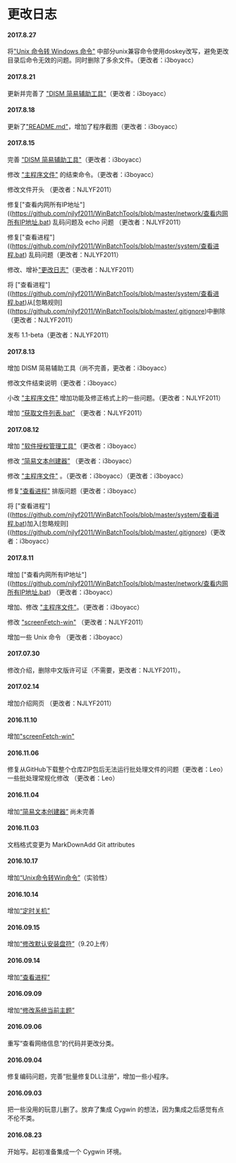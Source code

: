 ﻿# 更改日志

#### 2017.8.27
将["Unix 命令转 Windows 命令"](https://github.com/njlyf2011/WinBatchTools/tree/master/unix) 中部分unix兼容命令使用doskey改写，避免更改目录后命令无效的问题。同时删除了多余文件。（更改者：i3boyacc）

#### 2017.8.21
更新并完善了 ["DISM 简易辅助工具"](https://github.com/njlyf2011/WinBatchTools/blob/master/system/DISM_TOOL.bat)（更改者：i3boyacc）

#### 2017.8.18
更新了["README.md"](https://github.com/njlyf2011/WinBatchTools/blob/master/README.md)，增加了程序截图（更改者：i3boyacc）

#### 2017.8.15
完善 ["DISM 简易辅助工具"](https://github.com/njlyf2011/WinBatchTools/blob/master/system/DISM_TOOL.bat)（更改者：i3boyacc）

修改 ["主程序文件"](https://github.com/njlyf2011/WinBatchTools/blob/master/main.bat) 的结束命令。（更改者：i3boyacc）

修改文件开头 （更改者：NJLYF2011）

修复["查看内网所有IP地址"]((https://github.com/njlyf2011/WinBatchTools/blob/master/network/查看内网所有IP地址.bat) 乱码问题及 echo 问题 （更改者：NJLYF2011）

修复["查看进程"]((https://github.com/njlyf2011/WinBatchTools/blob/master/system/查看进程.bat) 乱码问题（更改者：NJLYF2011）

修改、增补["更改日志"](https://github.com/njlyf2011/WinBatchTools/blob/master/CHANGED.md)（更改者：NJLYF2011）

将 ["查看进程"]((https://github.com/njlyf2011/WinBatchTools/blob/master/system/查看进程.bat)从[忽略规则]((https://github.com/njlyf2011/WinBatchTools/blob/master/.gitignore)中删除（更改者：NJLYF2011）

发布 1.1-beta（更改者：NJLYF2011）

#### 2017.8.13
增加 DISM 简易辅助工具（尚不完善，更改者：i3boyacc）

修改文件结束说明（更改者：i3boyacc）

小改 ["主程序文件"](https://github.com/njlyf2011/WinBatchTools/blob/master/main.bat) 增加功能及修正格式上的一些问题。（更改者：NJLYF2011）

增加 [“获取文件列表.bat”](https://github.com/njlyf2011/WinBatchTools/blob/master/file/获取文件列表.bat) （更改者：NJLYF2011）

#### 2017.08.12
增加 ["软件授权管理工具"](https://github.com/njlyf2011/WinBatchTools/blob/master/system/授权管理.bat)（更改者：i3boyacc）

修改 [“简易文本创建器”](https://github.com/njlyf2011/WinBatchTools/blob/master/file/简易文本创建器.bat”) （更改者：i3boyacc）

修改 ["主程序文件"](https://github.com/njlyf2011/WinBatchTools/blob/master/main.bat) 。（更改者：i3boyacc）（更改者：i3boyacc）

修复["查看进程"](https://github.com/njlyf2011/WinBatchTools/blob/master/system/查看进程.bat) 排版问题（更改者：i3boyacc）

将 ["查看进程"]((https://github.com/njlyf2011/WinBatchTools/blob/master/system/查看进程.bat)加入[忽略规则]((https://github.com/njlyf2011/WinBatchTools/blob/master/.gitignore)（更改者：i3boyacc）

#### 2017.8.11
增加 ["查看内网所有IP地址"]((https://github.com/njlyf2011/WinBatchTools/blob/master/network/查看内网所有IP地址.bat) （更改者：i3boyacc）

增加、修改 ["主程序文件"](https://github.com/njlyf2011/WinBatchTools/blob/master/main.bat)。（更改者：i3boyacc）

修改 ["screenFetch-win"](https://github.com/njlyf2011/WinBatchTools/blob/master/file/screenfetch.bat) （更改者：NJLYF2011）

增加一些 Unix 命令 （更改者：i3boyacc）

#### 2017.07.30
修改介绍，删除中文版许可证（不需要，更改者：NJLYF2011）。

#### 2017.02.14
增加介绍网页 （更改者：NJLYF2011）

#### 2016.11.10
增加["screenFetch-win"](https://github.com/njlyf2011/WinBatchTools/blob/master/file/screenfetch.bat)

#### 2016.11.06
修复从GitHub下载整个仓库ZIP包后无法运行批处理文件的问题（更改者：Leo）
一些批处理常规化修改 （更改者：Leo）

#### 2016.11.04
增加[“简易文本创建器”](https://github.com/njlyf2011/WinBatchTools/blob/master/file/简易文本创建器.bat”) 尚未完善

#### 2016.11.03
文档格式变更为 MarkDownAdd Git attributes

#### 2016.10.17
增加[“Unix命令转Win命令”](https://github.com/njlyf2011/WinBatchTools/tree/master/unix)（实验性）

#### 2016.10.14
增加[“定时关机”](https://github.com/njlyf2011/WinBatchTools/blob/master/system/%E5%AE%9A%E6%97%B6%E5%85%B3%E6%9C%BA.bat)

#### 2016.09.15
增加[“修改默认安装盘符”](https://github.com/njlyf2011/WinBatchTools/blob/master/system/%E4%BF%AE%E6%94%B9%E8%BD%AF%E4%BB%B6%E9%BB%98%E8%AE%A4%E5%AE%89%E8%A3%85%E7%9B%98%E7%AC%A6.bat)（9.20上传）

#### 2016.09.14
增加[“查看进程”](https://github.com/njlyf2011/WinBatchTools/blob/master/system/%E6%9F%A5%E7%9C%8B%E8%BF%9B%E7%A8%8B.bat)

#### 2016.09.09
增加[“修改系统当前主题”](https://github.com/njlyf2011/WinBatchTools/blob/master/visual/%E4%BF%AE%E6%94%B9%E5%BD%93%E5%89%8D%E7%B3%BB%E7%BB%9F%E4%B8%BB%E9%A2%98.bat)

#### 2016.09.06
重写“查看网络信息”的代码并更改分类。

#### 2016.09.04
修复编码问题，完善“批量修复DLL注册”，增加一些小程序。

#### 2016.09.03
把一些没用的玩意儿删了。放弃了集成 Cygwin 的想法，因为集成之后感觉有点不伦不类。

#### 2016.08.23
开始写。起初准备集成一个 Cygwin 环境。
